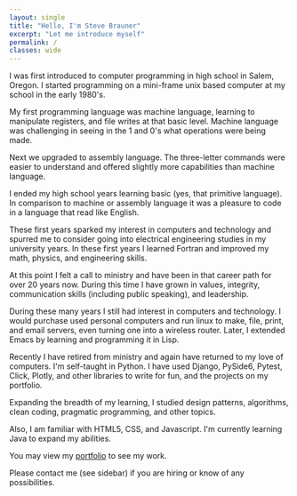 ```yaml
---
layout: single
title: "Hello, I'm Steve Brauner"
excerpt: "Let me introduce myself"
permalink: /
classes: wide
---
```


I was first introduced to computer programming in high school in Salem, Oregon. I started programming on a mini-frame unix based computer at my school in the early 1980's.

My first programming language was machine language, learning to manipulate registers, and file writes at that basic level. Machine language was challenging in seeing in the 1 and 0's what operations were being made.

Next we upgraded to assembly language. The three-letter commands were easier to understand and offered slightly more capabilities than machine language.

I ended my high school years learning basic (yes, that primitive language). In comparison to machine or assembly language it was a pleasure to code in a language that read like English.

These first years sparked my interest in computers and technology and spurred me to consider going into electrical engineering studies in my university years. In these first years I learned Fortran and improved my math, physics, and engineering skills.

At this point I felt a call to ministry and have been in that career path for over 20 years now. During this time I have grown in values, integrity, communication skills (including public speaking), and leadership.

During these many years I still had interest in computers and technology. I would purchase used personal computers and run linux to make, file, print, and email servers, even turning one into a wireless router. Later, I extended Emacs by learning and programming it in Lisp.

Recently I have retired from ministry and again have returned to my love of computers. I'm self-taught in Python. I have used Django, PySide6, Pytest, Click, Plotly, and other libraries to write for fun, and the projects on my portfolio.

Expanding the breadth of my learning, I studied design patterns, algorithms, clean coding, pragmatic programming, and other topics.

Also, I am familiar with HTML5, CSS, and Javascript. I'm currently learning Java to expand my abilities.

You may view my [portfolio](/portfolio/) to see my work.

Please contact me (see sidebar) if you are hiring or know of any possibilities.
